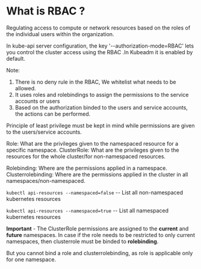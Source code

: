# What is RBAC ? 
Regulating access to compute or network resources based on the roles of the individual users within the organization.

In kube-api server configuration, the key '--authorization-mode=RBAC' lets you control the cluster access using the RBAC .In Kubeadm it is enabled by default. 

Note:
1. There is no deny rule in the RBAC, We whitelist what needs to be allowed. 
2. It uses roles and rolebindings to assign the permissions to the service accounts or users
3. Based on the authorization binded to the users and service accounts, the actions can be performed. 

Principle of least privilege must be kept in mind while permissions are given to the users/service accounts.

Role: What are the privileges given to the namespaced resource for a specific namespace.
ClusterRole: What are the privileges given to the resources for the whole cluster/for non-namespaced resources.

Rolebinding: Where are the permissions applied in a namespace.
Clusterrolebinding: Where are the permissions applied in the cluster in all namespaces/non-namespaced. 

`kubectl api-resources --namespaced=false`  -- List all non-namespaced kubernetes resources

`kubectl api-resources --namespaced=true`   -- List all namespaced kubernetes resources


**Important** - The ClusterRole permissions are assigned to the **current** and **future** namespaces. In case if the role needs to be restricted to only current namespaces,
then clusterrole must be binded to **rolebinding**. 

But you cannot bind a role and clusterrolebinding, as role is applicable only for one namespace.



